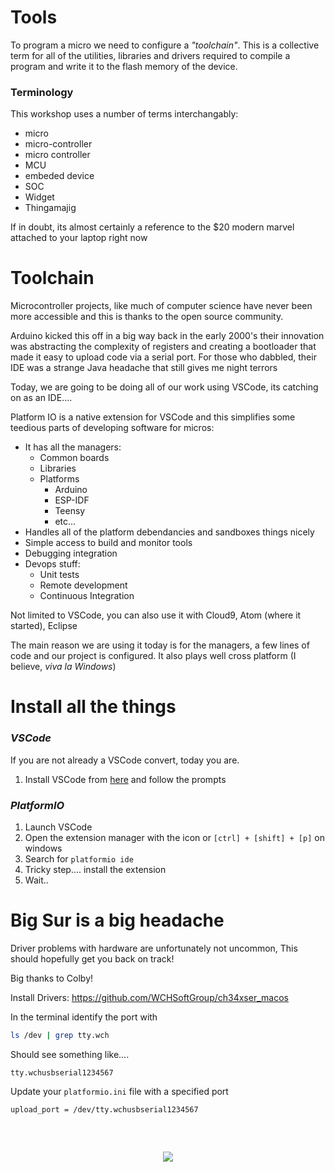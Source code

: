 # Tools

To program a micro we need to configure a *"toolchain"*. This is a collective term for all of the utilities, libraries and drivers required to compile a program and write it to the flash memory of the device.

### Terminology
This workshop uses a number of terms interchangably:
* micro 
* micro-controller
* micro controller
* MCU
* embeded device
* SOC
* Widget
* Thingamajig

If in doubt, its almost certainly a reference to the $20 modern marvel attached to your laptop right now

# Toolchain
Microcontroller projects, like much of computer science have never been more accessible and this is thanks to the open source community. 

Arduino kicked this off in a big way back in the early 2000's their  innovation was abstracting the complexity of registers and creating a bootloader that made it easy to upload code via a serial port.
For those who dabbled, their IDE was a strange Java headache that still gives me night terrors

Today, we are going to be doing all of our work using VSCode, its catching on as an IDE.... 

Platform IO is a native extension for VSCode and this simplifies some teedious parts of developing software for micros:
* It has all the managers:
    * Common boards
    * Libraries 
    * Platforms
        * Arduino
        * ESP-IDF
        * Teensy
        * etc...
* Handles all of the platform debendancies and sandboxes things nicely
* Simple access to build and monitor tools
* Debugging integration
* Devops stuff:
    * Unit tests
    * Remote development
    * Continuous Integration

Not limited to VSCode, you can also use it with Cloud9, Atom (where it started), Eclipse

The main reason we are using it today is for the managers, a few lines of code and our project is configured. It also plays well cross platform (I believe, *viva la Windows*)

# Install all the things
### *VSCode*

If you are not already a VSCode convert, today you are.

1. Install VSCode from [here](https://code.visualstudio.com/) and follow the prompts

### *PlatformIO*
1. Launch VSCode 
2. Open the extension manager with the icon or `[ctrl] + [shift] + [p]` on windows
3. Search for `platformio ide` 
4. Tricky step.... install the extension
5. Wait..


# Big Sur is a big headache
Driver problems with hardware are unfortunately not uncommon, This should hopefully get you back on track!

Big thanks to Colby!

Install Drivers:
https://github.com/WCHSoftGroup/ch34xser_macos

In the terminal identify the port with

```bash
ls /dev | grep tty.wch
```

Should see something like....
```
tty.wchusbserial1234567
```

Update your `platformio.ini` file with a specified port
```
upload_port = /dev/tty.wchusbserial1234567
```
<p align="center" style="margin-top:60px">
<img src="https://media.giphy.com/media/3y0oCOkdKKRi0/giphy.gif"/>
</p>

